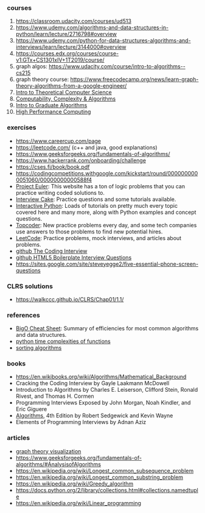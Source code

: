 
### courses
1. https://classroom.udacity.com/courses/ud513
1. https://www.udemy.com/algorithms-and-data-structures-in-python/learn/lecture/2716798#overview
1. https://www.udemy.com/python-for-data-structures-algorithms-and-interviews/learn/lecture/3144000#overview
1. https://courses.edx.org/courses/course-v1:GTx+CS1301xIV+1T2019/course/
1. graph algos: https://www.udacity.com/course/intro-to-algorithms--cs215
1. graph theory course: https://www.freecodecamp.org/news/learn-graph-theory-algorithms-from-a-google-engineer/
1. [Intro to Theoretical Computer Science](https://www.udacity.com/course/intro-to-theoretical-computer-science--cs313)
1. [Computability, Complexity & Algorithms](https://www.udacity.com/course/computability-complexity-algorithms--ud061)
1. [Intro to Graduate Algorithms](https://www.udacity.com/course/introduction-to-graduate-algorithms--ud401)
1. [High Performance Computing](https://www.udacity.com/course/high-performance-computing--ud281)


### exercises
- https://www.careercup.com/page
- https://leetcode.com/ (c++ and java, good explanations)
- https://www.geeksforgeeks.org/fundamentals-of-algorithms/
- https://www.hackerrank.com/onboarding/challenge
- https://cses.fi/book/book.pdf
- https://codingcompetitions.withgoogle.com/kickstart/round/0000000000051060/00000000000588f4
- [Project Euler](https://projecteuler.net/): This website has a ton of logic problems that you can practice writing coded solutions to.
- [Interview Cake](https://www.interviewcake.com/): Practice questions and some tutorials available.
- [Interactive Python](http://interactivepython.org/runestone/static/pythonds/index.html): Loads of tutorials on pretty much every topic covered here and many more, along with Python examples and concept questions.
- [Topcoder](https://www.topcoder.com/): New practice problems every day, and some tech companies use answers to those problems to find new potential hires.
- [LeetCode](https://leetcode.com/): Practice problems, mock interviews, and articles about problems.
- [github The Coding Interview](https://github.com/mre/the-coding-interview)
- [github HTML5 Boilerplate Interview Questions](https://github.com/h5bp/Front-end-Developer-Interview-Questions)
- https://sites.google.com/site/steveyegge2/five-essential-phone-screen-questions

### CLRS solutions
- https://walkccc.github.io/CLRS/Chap01/1.1/

### references
- [BigO Cheat Sheet](http://bigocheatsheet.com/): Summary of efficiencies for most common algorithms and data structures.
- [python time complexities of functions](https://wiki.python.org/moin/TimeComplexity)
- [sorting algorithms](https://en.wikipedia.org/wiki/Sorting_algorithm#Comparison_of_algorithms)

### books
- https://en.wikibooks.org/wiki/Algorithms/Mathematical_Background
- Cracking the Coding Interview by Gayle Laakmann McDowell
- Introduction to Algorithms by Charles E. Leiserson, Clifford Stein, Ronald Rivest, and Thomas H. Cormen
- Programming Interviews Exposed by John Morgan, Noah Kindler, and Eric Giguere
- [Algorithms](https://algs4.cs.princeton.edu/home/), 4th Edition by Robert Sedgewick and Kevin Wayne
- Elements of Programming Interviews by Adnan Aziz

### articles
- [graph theory visualization](https://d3gt.com/unit.html?k-colorable)
- https://www.geeksforgeeks.org/fundamentals-of-algorithms/#AnalysisofAlgorithms
- https://en.wikipedia.org/wiki/Longest_common_subsequence_problem
- https://en.wikipedia.org/wiki/Longest_common_substring_problem
- https://en.wikipedia.org/wiki/Greedy_algorithm
- https://docs.python.org/2/library/collections.html#collections.namedtuple
- https://en.wikipedia.org/wiki/Linear_programming

